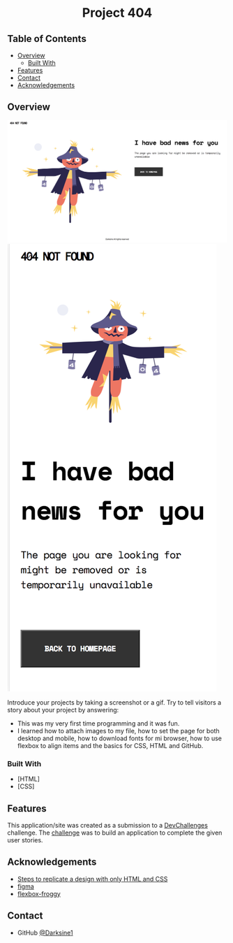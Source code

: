 

<h1 align="center">Project 404</h1>


## Table of Contents

- [Overview](#overview)
  - [Built With](#built-with)
- [Features](#features)
- [Contact](#contact)
- [Acknowledgements](#acknowledgements)

<!-- OVERVIEW -->

## Overview

![desktop](404desktop.png)
![mobile](404mobile.png)

Introduce your projects by taking a screenshot or a gif. Try to tell visitors a story about your project by answering:

- This was my very first time programming and it was fun.
- I learned how to attach images to my file, how to set the page for both desktop and mobile, how to download fonts for mi browser, how to use flexbox to align items and the basics for CSS, HTML and GitHub.


### Built With

<!-- This section should list any major frameworks that you built your project using. Here are a few examples.-->


- [HTML]
- [CSS]

## Features

<!-- List the features of your application or follow the template. Don't share the figma file here :) -->

This application/site was created as a submission to a [DevChallenges](https://devchallenges.io/challenges) challenge. The [challenge](https://devchallenges.io/challenges/wBunSb7FPrIepJZAg0sY) was to build an application to complete the given user stories.


## Acknowledgements

<!-- This section should list any articles or add-ons/plugins that helps you to complete the project. This is optional but it will help you in the future. For exmpale -->

- [Steps to replicate a design with only HTML and CSS](https://devchallenges-blogs.web.app/how-to-replicate-design/)
- [figma](https://figma.com)
- [flexbox-froggy](https://flexboxfroggy.com/)


## Contact

- GitHub [@Darksine1](https://{github.com/Darksine1})

